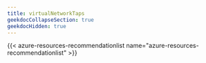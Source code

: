 ```yaml
---
title: virtualNetworkTaps
geekdocCollapseSection: true
geekdocHidden: true
---
```


{{< azure-resources-recommendationlist name="azure-resources-recommendationlist" >}}

